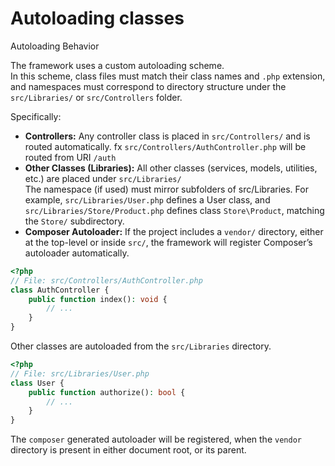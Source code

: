 # Autoloading classes
Autoloading Behavior

The framework uses a custom autoloading scheme.  
In this scheme, class files must match their class names and `.php` extension, and namespaces must correspond to directory structure under the `src/Libraries/` or `src/Controllers` folder.  

Specifically:  
- **Controllers:** Any controller class is placed in `src/Controllers/` and is routed automatically. fx `src/Controllers/AuthController.php` will be routed from URI `/auth`
- **Other Classes (Libraries):** All other classes (services, models, utilities, etc.) are placed under `src/Libraries/`  
	The namespace (if used) must mirror subfolders of src/Libraries. For example, `src/Libraries/User.php` defines a User class, and `src/Libraries/Store/Product.php` defines class `Store\Product`, matching the `Store/` subdirectory.
- **Composer Autoloader:** If the project includes a `vendor/` directory, either at the top-level or inside `src/`, the framework will register Composer’s autoloader automatically.

```php
<?php
// File: src/Controllers/AuthController.php
class AuthController {
	public function index(): void {
		// ...
	}
}
```

Other classes are autoloaded from the `src/Libraries` directory.  

```php
<?php
// File: src/Libraries/User.php
class User {
	public function authorize(): bool {
		// ...
	}
}
```

The `composer` generated autoloader will be registered, when the `vendor` directory is present in either document root, or its parent.